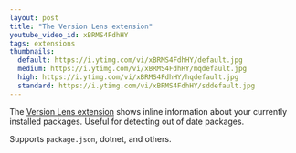 ```yaml
---
layout: post
title: "The Version Lens extension"
youtube_video_id: xBRMS4FdhHY
tags: extensions
thumbnails:
  default: https://i.ytimg.com/vi/xBRMS4FdhHY/default.jpg
  medium: https://i.ytimg.com/vi/xBRMS4FdhHY/mqdefault.jpg
  high: https://i.ytimg.com/vi/xBRMS4FdhHY/hqdefault.jpg
  standard: https://i.ytimg.com/vi/xBRMS4FdhHY/sddefault.jpg
---
```


The [Version Lens extension](https://marketplace.visualstudio.com/items?itemName=pflannery.vscode-versionlens) shows inline information about your currently installed packages. Useful for detecting out of date packages.

Supports `package.json`, dotnet, and others.
